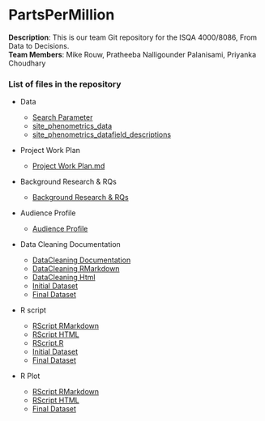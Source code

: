 # PartsPerMillion
**Description**: This is our team Git repository for the ISQA 4000/8086, From Data to Decisions.  
**Team Members**: Mike Rouw, Pratheeba Nalligounder Palanisami, Priyanka Choudhary

### List of files in the repository
* Data
  * [Search Parameter](https://github.com/priya0318/PartsPerMillion/blob/master/Data/search_parameters.csv)
  * [site_phenometrics_data](https://github.com/priya0318/PartsPerMillion/blob/master/Data/site_phenometrics_data.csv)
  * [site_phenometrics_datafield_descriptions](https://github.com/priya0318/PartsPerMillion/blob/master/Data/site_phenometrics_datafield_descriptions.csv)

* Project Work Plan
  * [Project Work Plan.md](https://github.com/priya0318/PartsPerMillion/blob/master/ProjectWorkPlan/Project%20Work%20Plan.md)
  
* Background Research & RQs
  * [Background Research & RQs](https://github.com/priya0318/PartsPerMillion/blob/master/Background%20Research%20%26%20RQs/Background%20Research%20%26%20RQs.md)
  
 * Audience Profile
    * [Audience Profile](https://github.com/priya0318/PartsPerMillion/blob/master/Audience%20Profile/AudienceProfile.md)
    
 * Data Cleaning Documentation
    * [DataCleaning Documentation](https://github.com/priya0318/PartsPerMillion/blob/master/DataCleaningDocumentation/DataCleaningDocument.md)
    * [DataCleaning RMarkdown](https://github.com/priya0318/PartsPerMillion/blob/master/DataCleaningDocumentation/DataCleaningDocumentation.Rmd)
    * [DataCleaning Html](https://github.com/priya0318/PartsPerMillion/blob/master/DataCleaningDocumentation/DataCleaningDocumentation.html)
    * [Initial Dataset](https://github.com/priya0318/PartsPerMillion/blob/master/DataCleaningDocumentation/site_phenometrics_data%20-%20Updated.csv)
    * [Final Dataset](https://github.com/priya0318/PartsPerMillion/blob/master/DataCleaningDocumentation/JeanFinalDataSet.csv)
 
* R script 
    * [RScript RMarkdown](https://github.com/priya0318/PartsPerMillion/blob/master/R%20Script/R%20Script.Rmd)
    * [RScript HTML](https://github.com/priya0318/PartsPerMillion/blob/master/R%20Script/R-Script.html)
    * [RScript.R](https://github.com/priya0318/PartsPerMillion/blob/master/R%20Script/R%20Script.R)
    * [Initial Dataset](https://github.com/priya0318/PartsPerMillion/blob/master/R%20Script/site_phenometrics_data%20-%20Updated.csv)
    * [Final Dataset](https://github.com/priya0318/PartsPerMillion/blob/master/R%20Script/JeanFinalDataSet.csv)
    
 * R Plot 
    * [RScript RMarkdown](https://github.com/priya0318/PartsPerMillion/blob/master/RPlot/RPlot_Script.Rmd)
    * [RScript HTML](https://github.com/priya0318/PartsPerMillion/blob/master/RPlot/RPlot_Script.html)
    * [Final Dataset](https://github.com/priya0318/PartsPerMillion/blob/master/RPlot/JeanFinalDataSet.csv)
